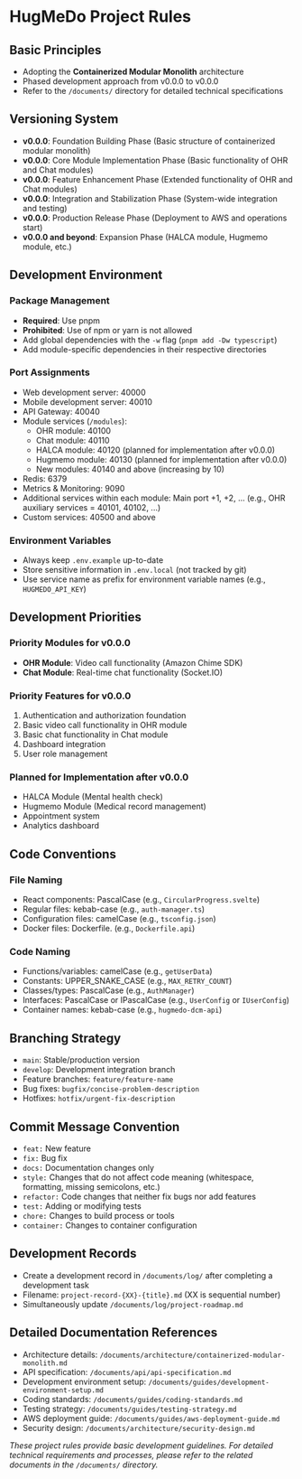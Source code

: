 # HugMeDo Project Rules

## Basic Principles
- Adopting the **Containerized Modular Monolith** architecture
- Phased development approach from v0.0.0 to v0.0.0
- Refer to the `/documents/` directory for detailed technical specifications

## Versioning System
- **v0.0.0**: Foundation Building Phase (Basic structure of containerized modular monolith)
- **v0.0.0**: Core Module Implementation Phase (Basic functionality of OHR and Chat modules)
- **v0.0.0**: Feature Enhancement Phase (Extended functionality of OHR and Chat modules)
- **v0.0.0**: Integration and Stabilization Phase (System-wide integration and testing)
- **v0.0.0**: Production Release Phase (Deployment to AWS and operations start)
- **v0.0.0 and beyond**: Expansion Phase (HALCA module, Hugmemo module, etc.)

## Development Environment

### Package Management
- **Required**: Use pnpm
- **Prohibited**: Use of npm or yarn is not allowed
- Add global dependencies with the `-w` flag (`pnpm add -Dw typescript`)
- Add module-specific dependencies in their respective directories

### Port Assignments
- Web development server: 40000
- Mobile development server: 40010
- API Gateway: 40040
- Module services (`/modules`):
  - OHR module: 40100
  - Chat module: 40110
  - HALCA module: 40120 (planned for implementation after v0.0.0)
  - Hugmemo module: 40130 (planned for implementation after v0.0.0)
  - New modules: 40140 and above (increasing by 10)
- Redis: 6379
- Metrics & Monitoring: 9090
- Additional services within each module: Main port +1, +2, ... (e.g., OHR auxiliary services = 40101, 40102, ...)
- Custom services: 40500 and above

### Environment Variables
- Always keep `.env.example` up-to-date
- Store sensitive information in `.env.local` (not tracked by git)
- Use service name as prefix for environment variable names (e.g., `HUGMEDO_API_KEY`)

## Development Priorities

### Priority Modules for v0.0.0
- **OHR Module**: Video call functionality (Amazon Chime SDK)
- **Chat Module**: Real-time chat functionality (Socket.IO)

### Priority Features for v0.0.0
1. Authentication and authorization foundation
2. Basic video call functionality in OHR module
3. Basic chat functionality in Chat module
4. Dashboard integration
5. User role management

### Planned for Implementation after v0.0.0
- HALCA Module (Mental health check)
- Hugmemo Module (Medical record management)
- Appointment system
- Analytics dashboard

## Code Conventions

### File Naming
- React components: PascalCase (e.g., `CircularProgress.svelte`)
- Regular files: kebab-case (e.g., `auth-manager.ts`)
- Configuration files: camelCase (e.g., `tsconfig.json`)
- Docker files: Dockerfile.<service> (e.g., `Dockerfile.api`)

### Code Naming
- Functions/variables: camelCase (e.g., `getUserData`)
- Constants: UPPER_SNAKE_CASE (e.g., `MAX_RETRY_COUNT`)
- Classes/types: PascalCase (e.g., `AuthManager`)
- Interfaces: PascalCase or IPascalCase (e.g., `UserConfig` or `IUserConfig`)
- Container names: kebab-case (e.g., `hugmedo-dcm-api`)

## Branching Strategy
- `main`: Stable/production version
- `develop`: Development integration branch
- Feature branches: `feature/feature-name`
- Bug fixes: `bugfix/concise-problem-description`
- Hotfixes: `hotfix/urgent-fix-description`

## Commit Message Convention
- `feat:` New feature
- `fix:` Bug fix
- `docs:` Documentation changes only
- `style:` Changes that do not affect code meaning (whitespace, formatting, missing semicolons, etc.)
- `refactor:` Code changes that neither fix bugs nor add features
- `test:` Adding or modifying tests
- `chore:` Changes to build process or tools
- `container:` Changes to container configuration

## Development Records
- Create a development record in `/documents/log/` after completing a development task
- Filename: `project-record-{XX}-{title}.md` (XX is sequential number)
- Simultaneously update `/documents/log/project-roadmap.md`

## Detailed Documentation References
- Architecture details: `/documents/architecture/containerized-modular-monolith.md`
- API specification: `/documents/api/api-specification.md`
- Development environment setup: `/documents/guides/development-environment-setup.md`
- Coding standards: `/documents/guides/coding-standards.md`
- Testing strategy: `/documents/guides/testing-strategy.md`
- AWS deployment guide: `/documents/guides/aws-deployment-guide.md`
- Security design: `/documents/architecture/security-design.md`

*These project rules provide basic development guidelines. For detailed technical requirements and processes, please refer to the related documents in the `/documents/` directory.*
